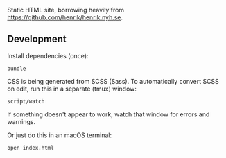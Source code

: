 Static HTML site, borrowing heavily from https://github.com/henrik/henrik.nyh.se.

## Development

Install dependencies (once):

```
bundle
```

CSS is being generated from SCSS (Sass). To automatically convert SCSS on edit, run this in a separate (tmux) window:

```
script/watch
```

If something doesn't appear to work, watch that window for errors and warnings.

Or just do this in an macOS terminal:
```
open index.html
```

